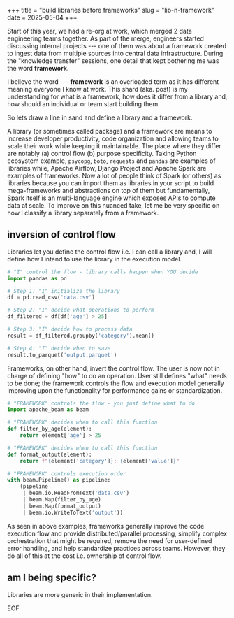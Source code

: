 +++
title = "build libraries before frameworks"
slug = "lib-n-framework"
date = 2025-05-04
+++

Start of this year, we had a re-org at work, which merged 2 data engineering
teams together. As part of the merge, engineers started discussing internal
projects --- one of them was about a framework created to ingest data from
multiple sources into central data infrastructure. During the "knowledge
transfer" sessions, one detail that kept bothering me was the word
**framework**.

I believe the word --- **framework** is an overloaded term as it
has different meaning everyone I know at work. This shard (aka. post) is my
understanding for what is a framework, how does it differ from a library
and, how should an individual or team start building them.

So lets draw a line in sand and define a library and a framework.

A library (or sometimes called package) and a framework are means to increase
developer productivity, code organization and allowing teams to scale their
work while keeping it maintainable. The place where they differ are notably
(a) control flow (b) purpose specificity. Taking Python ecosystem example,
`psycopg`, `boto`, `requests` and `pandas` are examples of libraries while,
Apache Airflow, Django Project and Apache Spark are examples of frameworks. Now
a lot of people think of Spark (or others) as libraries because you can import
them as libraries in your script to build mega-frameworks and abstractions on
top of them but fundamentally, Spark itself is an multi-language engine which
exposes APIs to compute data at scale. To improve on this nuanced take, let me
be very specific on how I classify a library separately from a framework.

## inversion of control flow

Libraries let you define the control flow i.e. I can call a library and, I will
define how I intend to use the library in the execution model.

```python
# "I" control the flow - library calls happen when YOU decide
import pandas as pd

# Step 1: "I" initialize the library
df = pd.read_csv('data.csv')

# Step 2: "I" decide what operations to perform
df_filtered = df[df['age'] > 25]

# Step 3: "I" decide how to process data
result = df_filtered.groupby('category').mean()

# Step 4: "I" decide when to save
result.to_parquet('output.parquet')
```

Frameworks, on other hand, invert the control flow. The user is now not in
charge of defining "how" to do an operation. User still defines "what" needs to
be done; the framework controls the flow and execution model generally improving
upon the functionality for performance gains or standardization.

```python
# "FRAMEWORK" controls the flow - you just define what to do
import apache_beam as beam

# "FRAMEWORK" decides when to call this function
def filter_by_age(element):
    return element['age'] > 25

# "FRAMEWORK" decides when to call this function
def format_output(element):
    return f"{element['category']}: {element['value']}"

# "FRAMEWORK" controls execution order
with beam.Pipeline() as pipeline:
    (pipeline
     | beam.io.ReadFromText('data.csv')
     | beam.Map(filter_by_age)
     | beam.Map(format_output)
     | beam.io.WriteToText('output'))
```

As seen in above examples, frameworks generally improve the code execution flow
and provide distributed/parallel processing, simplify complex orchestration
that might be required, remove the need for user-defined error handling, and
help standardize practices across teams. However, they do all of this at the
cost i.e. ownership of control flow.

## am I being specific?

Libraries are more generic in their implementation.

EOF
